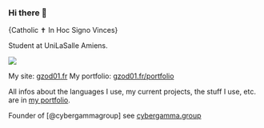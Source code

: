 ### Hi there 👋
{Catholic ✝️ In Hoc Signo Vinces}

Student at UniLaSalle Amiens.

<picture>
  <source
    srcset="https://github-readme-stats.vercel.app/api?username=gzod01&show_icons=true&count_private=true&theme=dark"
    media="(prefers-color-scheme: dark)"
  />
  <source
    srcset="https://github-readme-stats.vercel.app/api?username=gzod01&show_icons=true&count_private=true&theme=default"
    media="(prefers-color-scheme: light), (prefers-color-scheme: no-preference)"
  />
  <img src="https://github-readme-stats.vercel.app/api?username=gzod01&show_icons=true&count_private=true&theme=dark" />
</picture>


My site: <a href="http://gzod01.fr">gzod01.fr</a>
My portfolio: <a href="https://gzod01.fr/portfolio">gzod01.fr/portfolio</a>

All infos about the languages I use, my current projects, the stuff I use, etc. are in [my portfolio](https://gzod01.fr/portfolio).

Founder of [@cybergammagroup] see [cybergamma.group](https://cybergamma.group)
<!--

DEPRECATED INFOS!!! CHECK PORTFOLIO FOR UPDATED INFOS
- 🔭 I’m currently working on [my site](https://gzod01.fr), [some video games](https://gzod01.fr/games), <a href="https://github.com/gzod01/Mod-Spaconium">Mod-Spaconium</a> (Minecraft Mod (made with help of <a href="mcreator.net">MCreator</a>)), <a href="https://gzod01.github.io/freebot">FreeBot (Discord Bot)</a>
- I'm using languages like **Python**, **JavaScript**, **HTML**, **CSS**, **PHP**, **GDScript**, **C**, **C++**, **C#**, **Rust (rustc)**, **Java**
- I'm using stuff like **NGINX**, **Docker**, **Hugo**, **DiscordPHP**, **NPM**
<!-- - 👯 I’m looking to collaborate on ...
- 🤔 I’m looking for help with ...
- 💬 Ask me about ... -->
<!--
- 📫 How to reach me: Discord:<a href="https://discord.com/users/690103250636243068">G_Zod#1311</a>, <a href="mailto:gzod01@gzod01.fr">gzod01@gzod01.fr</a>
<!-- - 😄 Pronouns: ...
- ⚡ Fun fact: ... -->
